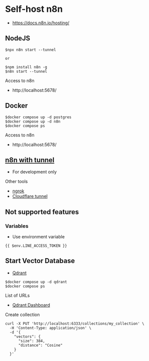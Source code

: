 # Self-host n8n
* https://docs.n8n.io/hosting/

## NodeJS
```
$npx n8n start --tunnel

or 

$npm install n8n -g
$n8n start --tunnel
```
Access to n8n
* http://localhost:5678/


## Docker
```
$docker compose up -d postgres
$docker compose up -d n8n
$docker compose ps
```

Access to n8n
* http://localhost:5678/

## [n8n with tunnel](https://docs.n8n.io/hosting/installation/docker/#n8n-with-tunnel)
* For development only

Other tools
* [ngrok](https://ngrok.com/)
* [Cloudflare tunnel](https://developers.cloudflare.com/cloudflare-one/connections/connect-networks/)


## Not supported features

### Variables
* Use environment variable
```
{{ $env.LINE_ACCESS_TOKEN }}
```

## Start Vector Database
* [Qdrant](https://qdrant.tech/)
```
$docker compose up -d qdrant
$docker compose ps
```

List of URLs
* [Qdrant Dashboard](http://localhost:6333/dashboard)

Create collection
```
curl -X PUT 'http://localhost:6333/collections/my_collection' \
  -H 'Content-Type: application/json' \
  -d '{
    "vectors": {
      "size": 384,
      "distance": "Cosine"
    }
  }'
```
